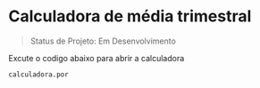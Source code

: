 <h1> Calculadora de média trimestral </h1>

> Status de Projeto: Em Desenvolvimento

Excute o codigo abaixo para abrir a calculadora
```
calculadora.por
```
